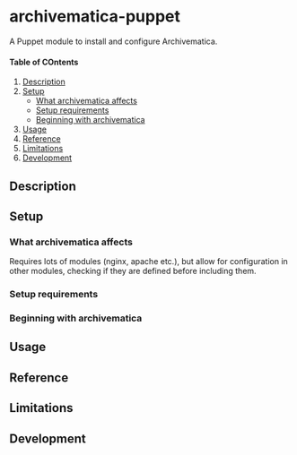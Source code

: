# archivematica-puppet
A Puppet module to install and configure Archivematica.

#### Table of COntents

1. [Description](#description)
2. [Setup](#setup)
    * [What archivematica affects](#what-archivematica-affects)
    * [Setup requirements](#setup-requirements)
    * [Beginning with archivematica](#beginning-with-archivematica)
3. [Usage](#usage)
4. [Reference](#reference)
5. [Limitations](#limitations)
6. [Development](#development)

## Description

## Setup

### What archivematica affects

Requires lots of modules (nginx, apache etc.), but allow for configuration in other modules, checking if they are defined before including them.

### Setup requirements
### Beginning with archivematica
## Usage
## Reference
## Limitations
## Development
